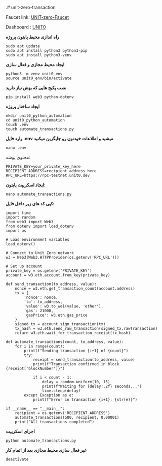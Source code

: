 .# unit-zero-transaction

Faucet link: [UNIT-zero-Faucet](https://faucet-testnet.unit0.dev/)  

Dashboard : [UNIT0](https://app.units.network/?referral=0x07c9A81d0C430d29076f055f142539507eb19700)

**راه اندازی محیط پایتون پروژه**
```
sudo apt update
sudo apt install python3 python3-pip
sudo apt install python3-venv
```

**ایجاد محیط مجازی و فعال سازی**
```
python3 -m venv unit0_env
source unit0_env/bin/activate
```
**نصب پکیج هایی که بهش نیاز دارید**
```
pip install web3 python-dotenv
```
**ایجاد ساختار پروژه**
```
mkdir unit0_python_automation
cd unit0_python_automation
touch .env
touch automate_transactions.py
```
**وارد فایل .env میشید و اطلاعات خودتون رو جایگزین میکنید**
```
nano .env
```
محتوی پوشه:
```
PRIVATE_KEY=your_private_key_here
RECIPIENT_ADDRESS=recipient_address_here
RPC_URL=https://rpc-testnet.unit0.dev
```
**ایجاد اسکریپت پایتون:**
```
nano automate_transactions.py
```
**کپی کد های زیر داخل فایل:**
```
import time
import random
from web3 import Web3
from dotenv import load_dotenv
import os

# Load environment variables
load_dotenv()

# Connect to Unit Zero network
w3 = Web3(Web3.HTTPProvider(os.getenv('RPC_URL')))

# Set up account
private_key = os.getenv('PRIVATE_KEY')
account = w3.eth.account.from_key(private_key)

def send_transaction(to_address, value):
    nonce = w3.eth.get_transaction_count(account.address)
    tx = {
        'nonce': nonce,
        'to': to_address,
        'value': w3.to_wei(value, 'ether'),
        'gas': 21000,
        'gasPrice': w3.eth.gas_price
    }
    signed_tx = account.sign_transaction(tx)
    tx_hash = w3.eth.send_raw_transaction(signed_tx.rawTransaction)
    return w3.eth.wait_for_transaction_receipt(tx_hash)

def automate_transactions(count, to_address, value):
    for i in range(count):
        print(f"Sending transaction {i+1} of {count}")
        try:
            receipt = send_transaction(to_address, value)
            print(f"Transaction confirmed in block {receipt['blockNumber']}")
            
            if i < count - 1:
                delay = random.uniform(10, 15)
                print(f"Waiting for {delay:.2f} seconds...")
                time.sleep(delay)
        except Exception as e:
            print(f"Error in transaction {i+1}: {str(e)}")

if __name__ == "__main__":
    recipient = os.getenv('RECIPIENT_ADDRESS')
    automate_transactions(500, recipient, 0.00001)
    print("All transactions completed")
```
**اجرای اسکریپت**
```
python automate_transactions.py
```
**غیر فعال سازی محیط مجازی بعد از اتمام کار**
```
deactivate
```

